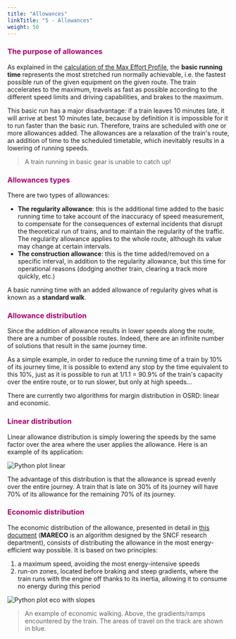 ```yaml
---
title: "Allowances"
linkTitle: "5 - Allowances"
weight: 50
---
```


<font color=#aa026d>

### The purpose of allowances

</font>

As explained in the [calculation of the Max Effort Profile](../pipeline/#calculation-of-the-max-effort-profile), the **basic running time** represents the most stretched run normally achievable, i.e. the fastest possible run of the given equipment on the given route. The train accelerates to the maximum, travels as fast as possible according to the different speed limits and driving capabilities, and brakes to the maximum.

This basic run has a major disadvantage: if a train leaves 10 minutes late, it will arrive at best 10 minutes late, because by definition it is impossible for it to run faster than the basic run. Therefore, trains are scheduled with one or more allowances added. The allowances are a relaxation of the train's route, an addition of time to the scheduled timetable, which inevitably results in a lowering of running speeds.

> A train running in basic gear is unable to catch up!

<font color=#aa026d>

### Allowances types

</font>

There are two types of allowances:

- **The regularity allowance**: this is the additional time added to the basic running time to take account of the inaccuracy of speed measurement, to compensate for the consequences of external incidents that disrupt the theoretical run of trains, and to maintain the regularity of the traffic. The regularity allowance applies to the whole route, although its value may change at certain intervals.
- **The construction allowance**: this is the time added/removed on a specific interval, in addition to the regularity allowance, but this time for operational reasons (dodging another train, clearing a track more quickly, etc.)

A basic running time with an added allowance of regularity gives what is known as a **standard walk**.

<font color=#aa026d>

### Allowance distribution

</font>

Since the addition of allowance results in lower speeds along the route, there are a number of possible routes. Indeed, there are an infinite number of solutions that result in the same journey time.

As a simple example, in order to reduce the running time of a train by 10% of its journey time, it is possible to extend any stop by the time equivalent to this 10%, just as it is possible to run at 1/1.1 = 90.9% of the train's capacity over the entire route, or to run slower, but only at high speeds...

There are currently two algorithms for margin distribution in OSRD: linear and economic.

<font color=#aa026d>

### Linear distribution

</font>

Linear allowance distribution is simply lowering the speeds by the same factor over the area where the user applies the allowance. Here is an example of its application:

![Python plot linear](../python_plot_linear.png)

The advantage of this distribution is that the allowance is spread evenly over the entire journey. A train that is late on 30% of its journey will have 70% of its allowance for the remaining 70% of its journey.

<font color=#aa026d>

### Economic distribution

</font>

The economic distribution of the allowance, presented in detail in [this document](/pdf/MARECO.pdf) (**MARECO** is an algorithm designed by the SNCF research department), consists of distributing the allowance in the most energy-efficient way possible. It is based on two principles:

1. a maximum speed, avoiding the most energy-intensive speeds
2. run-on zones, located before braking and steep gradients, where the train runs with the engine off thanks to its inertia, allowing it to consume no energy during this period

![Python plot eco with slopes](../python_plot_eco_w_slopes.png)

> An example of economic walking. Above, the gradients/ramps encountered by the train. The areas of travel on the track are shown in blue.
